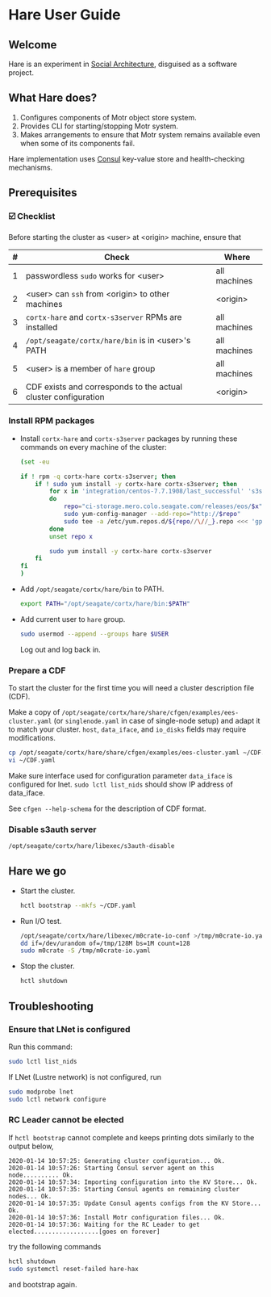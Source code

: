 # Hare User Guide

## Welcome

Hare is an experiment in
[Social Architecture](https://www.youtube.com/watch?v=uj-li0LO_2g),
disguised as a software project.

## What Hare does?

1. Configures components of Motr object store system.
2. Provides CLI for starting/stopping Motr system.
3. Makes arrangements to ensure that Motr system remains available even
   when some of its components fail.

Hare implementation uses [Consul](https://www.consul.io) key-value store
and health-checking mechanisms.

<!------------------------------------------------------------------->

## Prerequisites

### :ballot_box_with_check: Checklist

Before starting the cluster as \<user\> at \<origin\> machine,
ensure that

\# | Check | Where
--- | --- | ---
1 | passwordless `sudo` works for \<user\> | all machines
2 | \<user\> can `ssh` from \<origin\> to other machines | \<origin\>
3 | `cortx-hare` and `cortx-s3server` RPMs are installed | all machines
4 | `/opt/seagate/cortx/hare/bin` is in \<user\>'s PATH | all machines
5 | \<user\> is a member of `hare` group | all machines
6 | CDF exists and corresponds to the actual cluster configuration | \<origin\>

### Install RPM packages

* Install `cortx-hare` and `cortx-s3server` packages by running these commands
  on every machine of the cluster:
  ```bash
  (set -eu

  if ! rpm -q cortx-hare cortx-s3server; then
      if ! sudo yum install -y cortx-hare cortx-s3server; then
          for x in 'integration/centos-7.7.1908/last_successful' 's3server_uploads'
          do
              repo="ci-storage.mero.colo.seagate.com/releases/eos/$x"
              sudo yum-config-manager --add-repo="http://$repo"
              sudo tee -a /etc/yum.repos.d/${repo//\//_}.repo <<< 'gpgcheck=0'
          done
          unset repo x

          sudo yum install -y cortx-hare cortx-s3server
      fi
  fi
  )
  ```

* Add `/opt/seagate/cortx/hare/bin` to PATH.
  ```sh
  export PATH="/opt/seagate/cortx/hare/bin:$PATH"
  ```

* Add current user to `hare` group.
  ```sh
  sudo usermod --append --groups hare $USER
  ```
  Log out and log back in.

### Prepare a CDF

To start the cluster for the first time you will need a cluster
description file (CDF).

Make a copy of
`/opt/seagate/cortx/hare/share/cfgen/examples/ees-cluster.yaml` (or
`singlenode.yaml` in case of single-node setup) and adapt it to match
your cluster.  `host`, `data_iface`, and `io_disks` fields may require
modifications.

```sh
cp /opt/seagate/cortx/hare/share/cfgen/examples/ees-cluster.yaml ~/CDF.yaml
vi ~/CDF.yaml
```
Make sure interface used for configuration parameter `data_iface` is
configured for lnet.
`sudo lctl list_nids` should show IP address of data_iface.

See `cfgen --help-schema` for the description of CDF format.

### Disable s3auth server

<!-- XXX REVISEME: Provisioning should take care of this. -->
```sh
/opt/seagate/cortx/hare/libexec/s3auth-disable
```

<!------------------------------------------------------------------->

## Hare we go

* Start the cluster.
  ```sh
  hctl bootstrap --mkfs ~/CDF.yaml
  ```
  <!-- XXX-UX: s/bootstrap/start/ -->

* Run I/O test.

  <!-- XXX
  `m0crate` is a benchmarking tool.  Why would end users want to use
  a benchmarking tool?

  Creating a file
  ```sh
  of=/tmp/128M
  head -c 128M /dev/urandom | tee $of | sha1sum >$of.sha1
  ```
  writing it to Motr object store, and reading back with checksum checked
  should be enough.
  -->

  ```sh
  /opt/seagate/cortx/hare/libexec/m0crate-io-conf >/tmp/m0crate-io.yaml
  dd if=/dev/urandom of=/tmp/128M bs=1M count=128
  sudo m0crate -S /tmp/m0crate-io.yaml
  ```

* Stop the cluster.
  ```sh
  hctl shutdown
  ```

<!------------------------------------------------------------------->

## Troubleshooting

### Ensure that LNet is configured

<!-- XXX When does one have to check this? -->

Run this command:
```sh
sudo lctl list_nids
```

If LNet (Lustre network) is not configured, run
```sh
sudo modprobe lnet
sudo lctl network configure
```

### RC Leader cannot be elected

If `hctl bootstrap` cannot complete and keeps printing dots similarly
to the output below,
```
2020-01-14 10:57:25: Generating cluster configuration... Ok.
2020-01-14 10:57:26: Starting Consul server agent on this node.......... Ok.
2020-01-14 10:57:34: Importing configuration into the KV Store... Ok.
2020-01-14 10:57:35: Starting Consul agents on remaining cluster nodes... Ok.
2020-01-14 10:57:35: Update Consul agents configs from the KV Store... Ok.
2020-01-14 10:57:36: Install Motr configuration files... Ok.
2020-01-14 10:57:36: Waiting for the RC Leader to get elected..................[goes on forever]
```
try the following commands
```sh
hctl shutdown
sudo systemctl reset-failed hare-hax
```
and bootstrap again.
